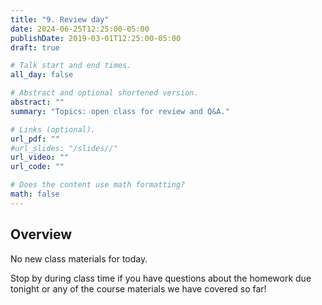 ```yaml
---
title: "9. Review day"
date: 2024-06-25T12:25:00-05:00
publishDate: 2019-03-01T12:25:00-05:00
draft: true

# Talk start and end times.
all_day: false

# Abstract and optional shortened version.
abstract: ""
summary: "Topics: open class for review and Q&A."

# Links (optional).
url_pdf: ""
#url_slides: "/slides//"
url_video: ""
url_code: ""

# Does the content use math formatting?
math: false
---
```





## Overview

No new class materials for today. 

Stop by during class time if you have questions about the homework due tonight or any of the course materials we have covered so far!
